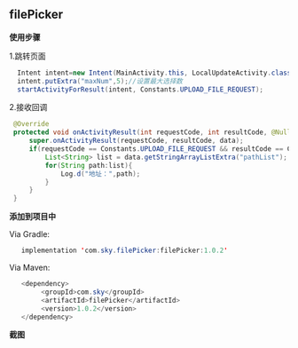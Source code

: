 ## filePicker


**使用步骤**

  1.跳转页面
  ```java
    Intent intent=new Intent(MainActivity.this, LocalUpdateActivity.class);
    intent.putExtra("maxNum",5);//设置最大选择数
    startActivityForResult(intent, Constants.UPLOAD_FILE_REQUEST);
  ```
  
  2.接收回调
   ```java
    @Override
    protected void onActivityResult(int requestCode, int resultCode, @Nullable Intent data) {
        super.onActivityResult(requestCode, resultCode, data);
        if(requestCode == Constants.UPLOAD_FILE_REQUEST && resultCode == Constants.UPLOAD_FILE_RESULT){
            List<String> list = data.getStringArrayListExtra("pathList");
            for(String path:list){
                Log.d("地址：",path);
            }
        }
    }
  ```
  
  
  **添加到项目中**
  
  Via Gradle:
  
  

```java
   implementation 'com.sky.filePicker:filePicker:1.0.2'
```

  Via Maven:
  
  

```java
   <dependency>
    	<groupId>com.sky</groupId>
        <artifactId>filePicker</artifactId>
        <version>1.0.2</version>
   </dependency>
```

  **截图**
  
